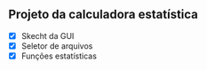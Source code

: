 ## Projeto da calculadora estatística

 - [x] Skecht da GUI
 - [x] Seletor de arquivos
 - [x] Funções estatísticas  
